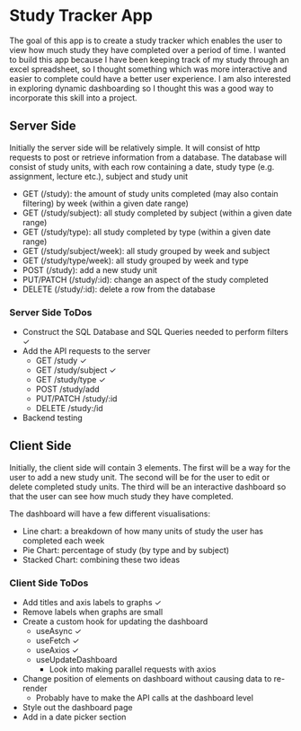 # Study Tracker App

The goal of this app is to create a study tracker which enables the user to view how much
study they have completed over a period of time. I wanted to build this app because I have
been keeping track of my study through an excel spreadsheet, so I thought something which was
more interactive and easier to complete could have a better user experience. I am also
interested in exploring dynamic dashboarding so I thought this was a good way to incorporate
this skill into a project.

## Server Side

Initially the server side will be relatively simple. It will consist of http requests to post or
retrieve information from a database. The database will consist of study units, with each row
containing a date, study type (e.g. assignment, lecture etc.), subject and study unit

- GET (/study): the amount of study units completed (may also contain filtering) by week (within a given date range)
- GET (/study/subject): all study completed by subject (within a given date range)
- GET (/study/type): all study completed by type (within a given date range)
- GET (/study/subject/week): all study grouped by week and subject
- GET (/study/type/week): all study grouped by week and type
- POST (/study): add a new study unit
- PUT/PATCH (/study/:id): change an aspect of the study completed
- DELETE (/study/:id): delete a row from the database


### Server Side ToDos

- Construct the SQL Database and SQL Queries needed to perform filters ✓
- Add the API requests to the server
    - GET /study ✓
    - GET /study/subject ✓
    - GET /study/type ✓
    - POST /study/add
    - PUT/PATCH /study/:id
    - DELETE /study:/id
- Backend testing

## Client Side

Initially, the client side will contain 3 elements. The first will be a way for the user to add
a new study unit. The second will be for the user to edit or delete completed study units. The third
will be an interactive dashboard so that the user can see how much study they have completed.

The dashboard will have a few different visualisations:

- Line chart: a breakdown of how many units of study the user has completed each week
- Pie Chart: percentage of study (by type and by subject)
- Stacked Chart: combining these two ideas

### Client Side ToDos

- Add titles and axis labels to graphs ✓
- Remove labels when graphs are small
- Create a custom hook for updating the dashboard
    - useAsync ✓
    - useFetch ✓
    - useAxios ✓
    - useUpdateDashboard
        - Look into making parallel requests with axios
- Change position of elements on dashboard without causing data to re-render
    - Probably have to make the API calls at the dashboard level
- Style out the dashboard page
- Add in a date picker section